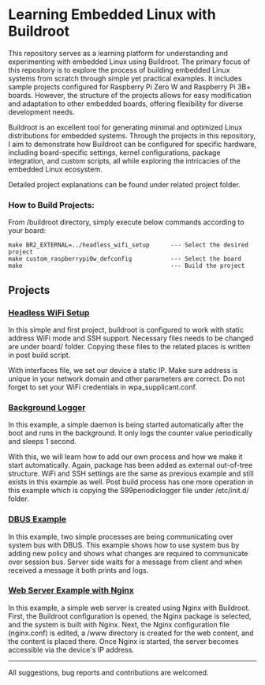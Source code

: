 # Learning Embedded Linux with Buildroot
This repository serves as a learning platform for understanding and experimenting with embedded Linux using Buildroot. The primary focus of this repository is to explore the process of building embedded Linux systems from scratch through simple yet practical examples. It includes sample projects configured for Raspberry Pi Zero W and Raspberry Pi 3B+ boards. However, the structure of the projects allows for easy modification and adaptation to other embedded boards, offering flexibility for diverse development needs.

Buildroot is an excellent tool for generating minimal and optimized Linux distributions for embedded systems. Through the projects in this repository, I aim to demonstrate how Buildroot can be configured for specific hardware, including board-specific settings, kernel configurations, package integration, and custom scripts, all while exploring the intricacies of the embedded Linux ecosystem.

Detailed project explanations can be found under related project folder.

### How to Build Projects:
From /buildroot directory, simply execute below commands according to your board:
```
make BR2_EXTERNAL=../headless_wifi_setup      --- Select the desired project
make custom_raspberrypi0w_defconfig           --- Select the board
make                                          --- Build the project
```

## Projects
### [Headless WiFi Setup](/headless_wifi_setup/README.md)

In this simple and first project, buildroot is configured to work with static address WiFi mode and SSH support.
Necessary files needs to be changed are under board/ folder. Copying these files to the related places is written
in post build script.

With interfaces file, we set our device a static IP. Make sure address is unique in your network domain and other parameters are correct. Do not forget to set your WiFi credentials in wpa_supplicant.conf.

### [Background Logger](/background_logger/README.md)

In this example, a simple daemon is being started automatically after the boot and runs in the background. It only logs the counter value periodically and sleeps 1 second.

With this, we will learn how to add our own process and how we make it start automatically. Again, package has been added as external out-of-tree structure. WiFi and SSH settings are the same as previous example and still exists in this example as well. Post build process has one more operation in this example which is copying the S99periodiclogger file under /etc/init.d/ folder.

### [DBUS Example](/dbus_example/README.md)

In this example, two simple processes are being communicating over system bus with DBUS. This example shows how to use system bus by adding new policy and shows what changes are required to communicate over session bus. Server side waits for a message from client and when received a message it both prints and logs. 

### [Web Server Example with Nginx](/webserver_nginx/README.md)

In this example, a simple web server is created using Nginx with Buildroot. First, the Buildroot configuration is opened, the Nginx package is selected, and the system is built with Nginx. Next, the Nginx configuration file (nginx.conf) is edited, a /www directory is created for the web content, and the content is placed there. Once Nginx is started, the server becomes accessible via the device's IP address.

---
All suggestions, bug reports and contributions are welcomed.
